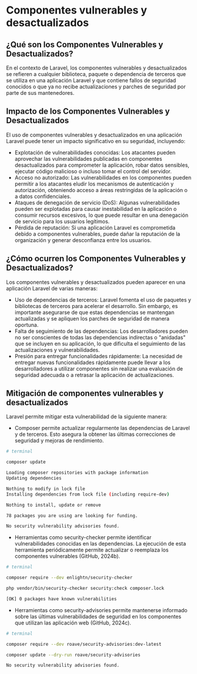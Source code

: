 # Componentes vulnerables y desactualizados

## ¿Qué son los Componentes Vulnerables y Desactualizados?

En el contexto de Laravel, los componentes vulnerables y desactualizados se refieren a cualquier biblioteca, paquete o dependencia de terceros que se utiliza en una aplicación Laravel y que contiene fallos de seguridad conocidos o que ya no recibe actualizaciones y parches de seguridad por parte de sus mantenedores.

## Impacto de los Componentes Vulnerables y Desactualizados

El uso de componentes vulnerables y desactualizados en una aplicación Laravel puede tener un impacto significativo en su seguridad, incluyendo:

- Explotación de vulnerabilidades conocidas: Los atacantes pueden aprovechar las vulnerabilidades publicadas en componentes desactualizados para comprometer la aplicación, robar datos sensibles, ejecutar código malicioso o incluso tomar el control del servidor.
- Acceso no autorizado: Las vulnerabilidades en los componentes pueden permitir a los atacantes eludir los mecanismos de autenticación y autorización, obteniendo acceso a áreas restringidas de la aplicación o a datos confidenciales.
- Ataques de denegación de servicio (DoS): Algunas vulnerabilidades pueden ser explotadas para causar inestabilidad en la aplicación o consumir recursos excesivos, lo que puede resultar en una denegación de servicio para los usuarios legítimos.
- Pérdida de reputación: Si una aplicación Laravel es comprometida debido a componentes vulnerables, puede dañar la reputación de la organización y generar desconfianza entre los usuarios.

## ¿Cómo ocurren los Componentes Vulnerables y Desactualizados?

Los componentes vulnerables y desactualizados pueden aparecer en una aplicación Laravel de varias maneras:

- Uso de dependencias de terceros: Laravel fomenta el uso de paquetes y bibliotecas de terceros para acelerar el desarrollo. Sin embargo, es importante asegurarse de que estas dependencias se mantengan actualizadas y se apliquen los parches de seguridad de manera oportuna.
- Falta de seguimiento de las dependencias: Los desarrolladores pueden no ser conscientes de todas las dependencias indirectas o "anidadas" que se incluyen en su aplicación, lo que dificulta el seguimiento de las actualizaciones y vulnerabilidades.
- Presión para entregar funcionalidades rápidamente: La necesidad de entregar nuevas funcionalidades rápidamente puede llevar a los desarrolladores a utilizar componentes sin realizar una evaluación de seguridad adecuada o a retrasar la aplicación de actualizaciones.

## Mitigación de componentes vulnerables y desactualizados

Laravel permite mitigar esta vulnerabilidad de la siguiente manera:

- Composer permite actualizar regularmente las dependencias de Laravel y de terceros. Esto asegura la obtener las últimas correcciones de seguridad y mejoras de rendimiento.

```bash
# terminal

composer update

Loading composer repositories with package information
Updating dependencies

Nothing to modify in lock file
Installing dependencies from lock file (including require-dev)

Nothing to install, update or remove   

78 packages you are using are looking for funding.

No security vulnerability advisories found.

```

- Herramientas como security-checker permite identificar vulnerabilidades conocidas en las dependencias. La ejecución de esta herramienta periódicamente permite actualizar o reemplaza los componentes vulnerables (GitHub, 2024b).

```bash
# terminal

composer require --dev enlightn/security-checker

php vendor/bin/security-checker security:check composer.lock

[OK] 0 packages have known vulnerabilities

```


- Herramientas como security-advisories permite mantenerse informado sobre las últimas vulnerabilidades de seguridad en los componentes que utilizan las aplicación web (GitHub, 2024c).

```bash
# terminal

composer require --dev roave/security-advisories:dev-latest

composer update --dry-run roave/security-advisories

No security vulnerability advisories found.

```
